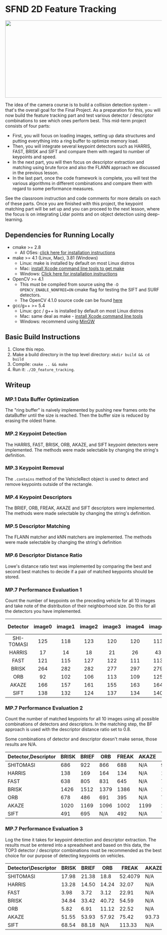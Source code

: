 # SFND 2D Feature Tracking

<img src="images/keypoints.png" width="820" height="248" />

The idea of the camera course is to build a collision detection system - that's the overall goal for the Final Project. As a preparation for this, you will now build the feature tracking part and test various detector / descriptor combinations to see which ones perform best. This mid-term project consists of four parts:

* First, you will focus on loading images, setting up data structures and putting everything into a ring buffer to optimize memory load. 
* Then, you will integrate several keypoint detectors such as HARRIS, FAST, BRISK and SIFT and compare them with regard to number of keypoints and speed. 
* In the next part, you will then focus on descriptor extraction and matching using brute force and also the FLANN approach we discussed in the previous lesson. 
* In the last part, once the code framework is complete, you will test the various algorithms in different combinations and compare them with regard to some performance measures. 

See the classroom instruction and code comments for more details on each of these parts. Once you are finished with this project, the keypoint matching part will be set up and you can proceed to the next lesson, where the focus is on integrating Lidar points and on object detection using deep-learning. 

## Dependencies for Running Locally
* cmake >= 2.8
  * All OSes: [click here for installation instructions](https://cmake.org/install/)
* make >= 4.1 (Linux, Mac), 3.81 (Windows)
  * Linux: make is installed by default on most Linux distros
  * Mac: [install Xcode command line tools to get make](https://developer.apple.com/xcode/features/)
  * Windows: [Click here for installation instructions](http://gnuwin32.sourceforge.net/packages/make.htm)
* OpenCV >= 4.1
  * This must be compiled from source using the `-D OPENCV_ENABLE_NONFREE=ON` cmake flag for testing the SIFT and SURF detectors.
  * The OpenCV 4.1.0 source code can be found [here](https://github.com/opencv/opencv/tree/4.1.0)
* gcc/g++ >= 5.4
  * Linux: gcc / g++ is installed by default on most Linux distros
  * Mac: same deal as make - [install Xcode command line tools](https://developer.apple.com/xcode/features/)
  * Windows: recommend using [MinGW](http://www.mingw.org/)

## Basic Build Instructions

1. Clone this repo.
2. Make a build directory in the top level directory: `mkdir build && cd build`
3. Compile: `cmake .. && make`
4. Run it: `./2D_feature_tracking`.

## Writeup
### MP.1 Data Buffer Optimization
The "ring buffer" is naively implemented by pushing new frames onto the dataBuffer until the size is reached. Then the buffer size is reduced by erasing the oldest frame.

### MP.2 Keypoint Detection
The HARRIS, FAST, BRISK, ORB, AKAZE, and SIFT keypoint detectors were implemented. The methods were made selectable by changing the string's definition.

### MP.3 Keypoint Removal
The `.contains` method of the VehicleRect object is used to detect and remove keypoints outside of the rectangle.

### MP.4 Keypoint Descriptors
The BRIEF, ORB, FREAK, AKAZE and SIFT descriptors were implemented. The methods were made selectable by changing the string's definition.

### MP.5 Descriptor Matching
The FLANN matcher and kNN matchers are implemented. The methods were made selectable by changing the string's definition

### MP.6 Descriptor Distance Ratio
Lowe's distance ratio test was implemented by comparing the best and second best matches to decide if a pair of matched keypoints should be stored.

### MP.7 Performance Evaluation 1
Count the number of keypoints on the preceding vehicle for all 10 images and take note of the distribution of their neighborhood size. Do this for all the detectors you have implemented.

| Detector | image0 | image1 | image2 | image3 | image4 | image5 | image6 | image7 | image8 | image9 | Neighborhood size |
| :---:    | :---:  | :---:  | :---:  |  :---: | :---:  | :---:  | :---:  | :---:  | :---:  | :---:  | :---: |
| SHI-TOMASI | 125 | 118 | 123 | 120 | 120 | 113 | 114 | 123 | 111 | 112 | 4
| HARRIS | 17 | 14 | 18 | 21 | 26 | 43 | 18 | 30 | 26 | 34 | 6
| FAST | 121 | 115 | 127 | 122 | 111 | 113 | 107 | 103 | 112 | 117 | 7
| BRISK | 264 | 282 | 282 | 277 | 297 | 279 | 289 | 272 | 266 | 254 | 21
| ORB | 92 | 102 | 106 | 113 | 109 | 125 | 130 | 129 | 127 | 128 | 57
| AKAZE | 166 | 157 | 161 | 155 | 163 | 164 | 173 | 175 | 177 | 179 | 7.8
| SIFT | 138 | 132 | 124 | 137 | 134 | 140 | 137 | 148 | 159 | 137 | 5.6

### MP.7 Performance Evaluation 2
Count the number of matched keypoints for all 10 images using all possible combinations of detectors and descriptors. In the matching step, the BF approach is used with the descriptor distance ratio set to 0.8.

Some combinations of detector and descriptor doesn't make sense, those results are N/A.

| Detector,Descriptor | BRISK | BRIEF | ORB | FREAK | AKAZE | SIFT |
| --- | --- | --- |--- |--- |--- |--- |
| SHITOMASI | 686 |922|866|688|N/A|900|
| HARRIS | 138|169 |164|134|N/A|167|
| FAST | 638 |805|831|645|N/A|763|
| BRISK | 1426 |1512|1379|1386|N/A|1529|
| ORB | 678 |486|691|395|N/A|742|
| AKAZE | 1020 |1169|1096|1002|1199|1176|
| SIFT | 491 |695|N/A|492|N/A|759|

### MP.7 Performance Evaluation 3
Log the time it takes for keypoint detection and descriptor extraction. The results must be entered into a spreadsheet and based on this data, the TOP3 detector / descriptor combinations must be recommended as the best choice for our purpose of detecting keypoints on vehicles.

| Detector\Descriptor | BRISK | BRIEF | ORB | FREAK | AKAZE | SIFT |
| --- | --- | --- |--- |--- |--- |--- |
| SHITOMASI| 17.98 |21.38|18.8|52.4079|N/A| 31.82|
| HARRIS | 13.28|14.50 |14.24|32.07| N/A| 22.31|
| FAST| 3.98 |3.72 |3.12|22.91|N/A|14.72|
| BRISK| 34.84 |33.42|40.72|54.59|N/A|54.73|
| ORB| 5.82 |6.91|11.12|22.52|N/A|23.83|
| AKAZE| 51.55|53.93 |57.92|75.42|93.73|67.89|
| SIFT| 68.54 |88.18|N/A|113.33|N/A|137.67|
